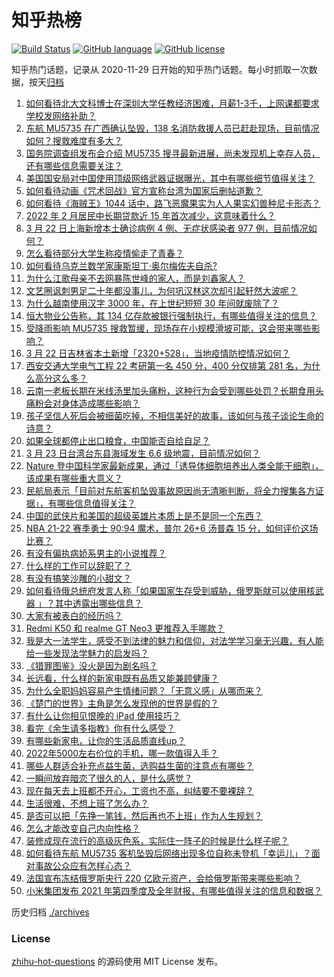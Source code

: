 # 知乎热榜
[![Build Status](https://github.com/ToWeLong/zhihu-hot-questions/workflows/CI/badge.svg)](https://github.com/ToWeLong/zhihu-hot-questions/actions)
[![GitHub language](https://img.shields.io/badge/language-golang-orange.svg)](https://golang.org/)
[![GitHub license](https://img.shields.io/github/license/ToWeLong/zhihu-hot-questions)](https://github.com/ToWeLong/zhihu-hot-questions/blob/main/LICENSE)

知乎热门话题，记录从 2020-11-29 日开始的知乎热门话题。每小时抓取一次数据，按天[归档](./archives)

<!-- BEGIN -->

1. [如何看待北大文科博士在深圳大学任教经济困难，月薪1-3千，上网课都要求学校发网络补助？](https://www.zhihu.com/question/523218182)
1. [东航 MU5735 在广西确认坠毁，138 名消防救援人员已赶赴现场，目前情况如何？搜救难度有多大？](https://www.zhihu.com/question/523262879)
1. [国务院调查组发布会介绍 MU5735 搜寻最新进展，尚未发现机上幸存人员，还有哪些信息需要关注？](https://www.zhihu.com/question/523453110)
1. [美国国安局对中国使用顶级网络武器证据曝光，其中有哪些细节值得关注？](https://www.zhihu.com/question/523428620)
1. [如何看待动画《咒术回战》官方宣称台湾为国家后删帖道歉？](https://www.zhihu.com/question/523496801)
1. [如何看待《海贼王》1044 话中，路飞恶魔果实为人人果实幻兽种尼卡形态？](https://www.zhihu.com/question/523487570)
1. [2022 年 2 月居民中长期贷款近 15 年首次减少，这意味着什么？](https://www.zhihu.com/question/522037765)
1. [3 月 22 日上海新增本土确诊病例 4 例、无症状感染者 977 例，目前情况如何？](https://www.zhihu.com/question/523565509)
1. [怎么看待部分大学生称疫情偷走了青春？](https://www.zhihu.com/question/523071073)
1. [如何看待乌克兰数学家康斯坦丁·奥尔梅佐夫自杀?](https://www.zhihu.com/question/523414009)
1. [为什么江歌母亲不去网暴陈世峰的家人，而是刘鑫家人？](https://www.zhihu.com/question/522982496)
1. [文艺圈讽刺男足二十年都没事儿，为何巩汉林这次却引起轩然大波呢？](https://www.zhihu.com/question/522406904)
1. [为什么越南使用汉字 3000 年，在上世纪短短 30 年间就废除了？](https://www.zhihu.com/question/500926734)
1. [恒大物业公告称，其 134 亿存款被银行强制执行，有哪些值得关注的信息？](https://www.zhihu.com/question/523369331)
1. [受降雨影响 MU5735 搜救暂缓，现场存在小规模滑坡可能，这会带来哪些影响？](https://www.zhihu.com/question/523584200)
1. [3 月 22 日吉林省本土新增「2320+528」，当地疫情防控情况如何？](https://www.zhihu.com/question/523570386)
1. [西安交通大学电气工程 22 考研第一名 450 分，400 分仅排第 281 名，为什么高分这么多？](https://www.zhihu.com/question/523128593)
1. [云南一老板长期在米线汤里加头痛粉，这种行为会受到哪些处罚？长期食用头痛粉会对身体造成哪些影响？](https://www.zhihu.com/question/523248853)
1. [孩子坚信人死后会被细菌吃掉，不相信美好的故事，该如何与孩子谈论生命的诗意？](https://www.zhihu.com/question/522395204)
1. [如果全球都停止出口粮食，中国能否自给自足？](https://www.zhihu.com/question/383527607)
1. [3 月 23 日台湾台东县海域发生 6.6 级地震，目前情况如何？](https://www.zhihu.com/question/523560398)
1. [Nature 登中国科学家最新成果，通过「诱导体细胞培养出人类全能干细胞」，该成果有哪些重大意义？](https://www.zhihu.com/question/523372643)
1. [民航局表示「目前对东航客机坠毁事故原因尚无清晰判断，将全力搜集各方证据」，有哪些信息值得关注？](https://www.zhihu.com/question/523500751)
1. [中国的武侠片和美国的超级英雄片本质上是不是同一个东西？](https://www.zhihu.com/question/499503920)
1. [NBA 21-22 赛季勇士 90:94 魔术，普尔 26+6 汤普森 15 分，如何评价这场比赛？](https://www.zhihu.com/question/523563759)
1. [有没有偏执病娇系男主的小说推荐？](https://www.zhihu.com/question/485479324)
1. [什么样的工作可以辞职了？](https://www.zhihu.com/question/344738513)
1. [有没有搞笑沙雕的小甜文？](https://www.zhihu.com/question/516671665)
1. [如何看待俄总统府发言人称「如果国家生存受到威胁，俄罗斯就可以使用核武器 」？其中透露出哪些信息？](https://www.zhihu.com/question/523580327)
1. [大家有被表白的经历吗？](https://www.zhihu.com/question/516158869)
1. [Redmi K50 和 realme GT Neo3 更推荐入手哪款？](https://www.zhihu.com/question/521152993)
1. [我是大一法学生，感受不到法律的魅力和信仰，对法学学习毫无兴趣，有人能给一些发现法学魅力的启发吗？](https://www.zhihu.com/question/523486352)
1. [《猎罪图鉴》没火是因为剧名吗？](https://www.zhihu.com/question/522363904)
1. [长远看，什么样的新家电既有品质又能兼顾健康？](https://www.zhihu.com/question/523388808)
1. [为什么全职妈妈容易产生情绪问题？「无意义感」从哪而来？](https://www.zhihu.com/question/466551099)
1. [《楚门的世界》主角是怎么发现他的世界是假的？](https://www.zhihu.com/question/514821713)
1. [有什么让你相见恨晚的 iPad 使用技巧？](https://www.zhihu.com/question/35209973)
1. [看完《余生请多指教》你有什么感受？](https://www.zhihu.com/question/522116947)
1. [有哪些新家电，让你的生活品质直线up？](https://www.zhihu.com/question/523388660)
1. [2022年5000左右价位的手机，哪一款值得入手？](https://www.zhihu.com/question/521879127)
1. [哪些人群适合补充点益生菌，选购益生菌的注意点有哪些？](https://www.zhihu.com/question/523185067)
1. [一瞬间放弃暗恋了很久的人，是什么感觉？](https://www.zhihu.com/question/515978787)
1. [现在每天去上班都不开心，工资也不高，纠结要不要裸辞？](https://www.zhihu.com/question/523107885)
1. [生活很难，不想上班了怎么办？](https://www.zhihu.com/question/523160081)
1. [是否可以把「先挣一笔钱，然后再也不上班」作为人生规划？](https://www.zhihu.com/question/523372901)
1. [怎么才能改变自己内向性格？](https://www.zhihu.com/question/522826040)
1. [装修成现在流行的高级灰色系，实际住一阵子的时候是什么样子呢？](https://www.zhihu.com/question/354780596)
1. [如何看待东航 MU5735 客机坠毁后网络出现多位自称未登机「幸运儿」？面对事故公众应有怎样心态？](https://www.zhihu.com/question/523398697)
1. [法国宣布冻结俄罗斯央行 220 亿欧元资产，会给俄罗斯带来哪些影响？](https://www.zhihu.com/question/523090260)
1. [小米集团发布 2021 年第四季度及全年财报，有哪些值得关注的信息和数据？](https://www.zhihu.com/question/523472055)

<!-- END -->

历史归档 [./archives](./archives)


### License
[zhihu-hot-questions](https://github.com/towelong/zhihu-hot-questions) 的源码使用 MIT License 发布。
